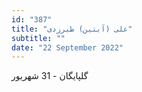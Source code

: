 ```yaml
---
id: "387"
title: "علی (آبتین) طبرزدی"
subtitle: ""
date: "22 September 2022"
---
```


گلپایگان - 31 شهریور 
